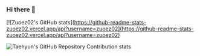 ### Hi there 👋

<!--
**zuoez02/zuoez02** is a ✨ _special_ ✨ repository because its `README.md` (this file) appears on your GitHub profile.

Here are some ideas to get you started:

- 🔭 I’m currently working on ...
- 🌱 I’m currently learning ...
- 👯 I’m looking to collaborate on ...
- 🤔 I’m looking for help with ...
- 💬 Ask me about ...
- 📫 How to reach me: ...
- 😄 Pronouns: ...
- ⚡ Fun fact: ...
-->
[![Zuoez02's GitHub stats](https://github-readme-stats-zuoez02.vercel.app/api?username=zuoez02](https://github-readme-stats-zuoez02.vercel.app/api?username=zuoez02)

![Taehyun's GitHub Repository Contribution stats](https://github-contributor-stats.vercel.app/api?username=zuoez02)

